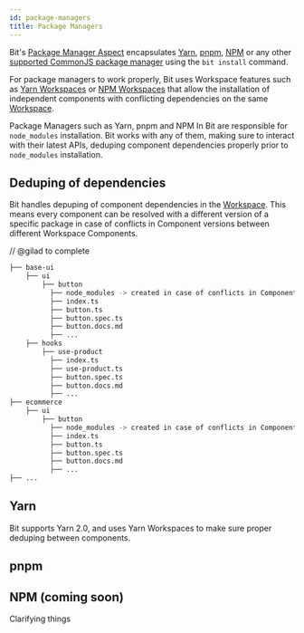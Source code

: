 ```yaml
---
id: package-managers
title: Package Managers
---
```


Bit's [Package Manager Aspect](package-manager/overview) encapsulates [Yarn](yarn/overview), [pnpm](pnpm/overview), [NPM](npm/overview) or any other [supported CommonJS package manager](package-manager/) using the `bit install` command. 

For package managers to work properly, Bit uses Workspace features such as [Yarn Workspaces](/) or [NPM Workspaces](/) that allow the installation of independent components with conflicting dependencies on the same [Workspace](workspace/overview).

Package Managers such as Yarn, pnpm and NPM In Bit are responsible for `node_modules` installation. Bit works with any of them, making sure to interact with their latest APIs, deduping component dependencies properly prior to `node_modules` installation.

## Deduping of dependencies
Bit handles depuping of component dependencies in the [Workspace](/workspace/overview). This means every component can be resolved with a different version of a specific package in case of conflicts in Component versions between different Workspace Components.

// @gilad to complete

```bash
├── base-ui
    ├── ui
        ├── button
          ├── node_modules -> created in case of conflicts in Component versions between different Workspace Components
          ├── index.ts
          ├── button.ts
          ├── button.spec.ts
          ├── button.docs.md
          ├── ...
    ├── hooks
        ├── use-product
          ├── index.ts
          ├── use-product.ts
          ├── button.spec.ts
          ├── button.docs.md
          ├── ...
├── ecommerce
    ├── ui
        ├── button
          ├── node_modules -> created in case of conflicts in Component versions between different Workspace Components.
          ├── index.ts
          ├── button.ts
          ├── button.spec.ts
          ├── button.docs.md
          ├── ...
├── ...
```


## Yarn
Bit supports Yarn 2.0, and uses Yarn Workspaces to make sure proper deduping between components.

## pnpm

## NPM (coming soon)

Clarifying things